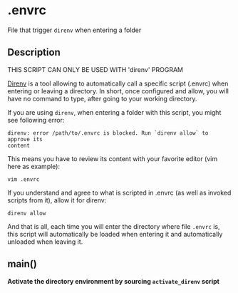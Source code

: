 # .envrc

File that trigger `direnv` when entering a folder

## Description

THIS SCRIPT CAN ONLY BE USED WITH 'direnv' PROGRAM

[Direnv](https://direnv.net/) is a tool allowing to automatically call a
specific script (.envrc) when entering or leaving a directory.
In short, once configured and allow, you will have no command to type, after
going to your working directory.

If you are using `direnv`, when entering a folder with this script, you
might see following error:
```
direnv: error /path/to/.envrc is blocked. Run `direnv allow` to approve its
content
```

This means you have to review its content with your favorite editor (vim
here as example):
```
vim .envrc
```

If you understand and agree to what is scripted in .envrc (as well as
invoked scripts from it), allow it for direnv:
```
direnv allow
```

And that is all, each time you will enter the directory where file
`.envrc` is, this script will automatically be loaded when entering it and
automatically unloaded when leaving it.



## main()

 **Activate the directory environment by sourcing `activate_direnv` script**
 

